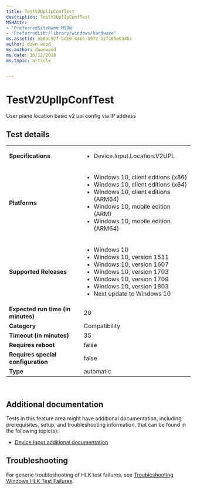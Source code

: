 ```yaml
---
title: TestV2UplIpConfTest
description: TestV2UplIpConfTest
MSHAttr:
- 'PreferredSiteName:MSDN'
- 'PreferredLib:/library/windows/hardware'
ms.assetid: eb0ac92f-bdb9-44b5-b972-32f185e634bc
author: dawn.wood
ms.author: dawnwood
ms.date: 10/11/2018
ms.topic: article


---
```


# <span id="p_hlk_test.2cf743ff-0687-49e7-b5ce-75b38d07e4ea"></span>TestV2UplIpConfTest


User plane location basic v2 upl config via IP address

## Test details
|||
|---|---|
| **Specifications**  | <ul><li>Device.Input.Location.V2UPL</li></ul> |  
| **Platforms**   | <ul><li>Windows 10, client editions (x86)</li><li>Windows 10, client editions (x64)</li><li>Windows 10, client editions (ARM64)</li><li>Windows 10, mobile edition (ARM)</li><li>Windows 10, mobile edition (ARM64)</li></ul> |
| **Supported Releases** | <ul><li>Windows 10</li><li>Windows 10, version 1511</li><li>Windows 10, version 1607</li><li>Windows 10, version 1703</li><li>Windows 10, version 1709</li><li>Windows 10, version 1803</li><li>Next update to Windows 10</li></ul> |
|**Expected run time (in minutes)**| 20 |
|**Category**| Compatibility |
|**Timeout (in minutes)**| 35 |
|**Requires reboot**| false |
|**Requires special configuration**| false |
|**Type**| automatic |

 

## <span id="Additional_documentation"></span><span id="additional_documentation"></span><span id="ADDITIONAL_DOCUMENTATION"></span>Additional documentation


Tests in this feature area might have additional documentation, including prerequisites, setup, and troubleshooting information, that can be found in the following topic(s):

-   [Device.Input additional documentation](device-input-additional-documentation.md)

## <span id="Troubleshooting"></span><span id="troubleshooting"></span><span id="TROUBLESHOOTING"></span>Troubleshooting


For generic troubleshooting of HLK test failures, see [Troubleshooting Windows HLK Test Failures](..\user\troubleshooting-windows-hlk-test-failures.md).

 

 






